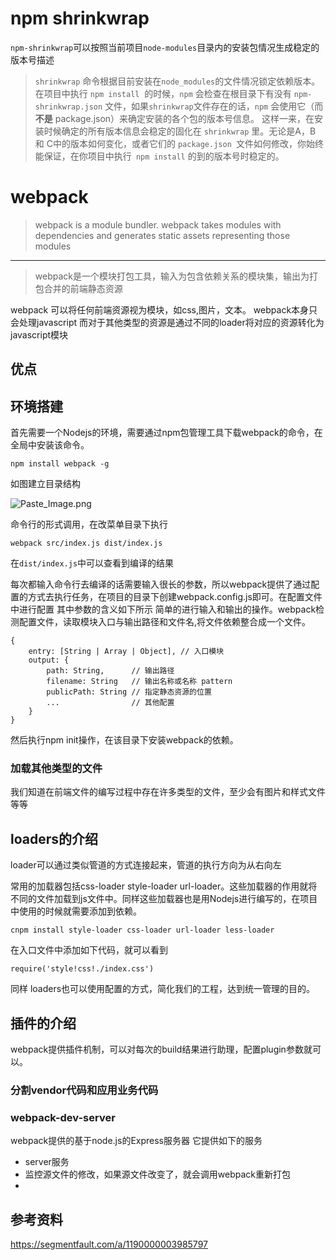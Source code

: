 # npm shrinkwrap
`npm-shrinkwrap`可以按照当前项目`node-modules`目录内的安装包情况生成稳定的版本号描述

> `shrinkwrap` 命令根据目前安装在`node_modules`的文件情况锁定依赖版本。在项目中执行 `npm install`
 的时候，`npm` 会检查在根目录下有没有 `npm-shrinkwrap.json` 文件，如果` shrinkwrap `文件存在的话，`npm` 会使用它（而**不是** package.json）来确定安装的各个包的版本号信息。
这样一来，在安装时候确定的所有版本信息会稳定的固化在 `shrinkwrap` 里。无论是A，B 和 C中的版本如何变化，或者它们的 `package.json `文件如何修改，你始终能保证，在你项目中执行` npm install` 的到的版本号时稳定的。

# webpack
> webpack is a module bundler. webpack takes modules with dependencies and generates static assets representing those modules

---
> webpack是一个模块打包工具，输入为包含依赖关系的模块集，输出为打包合并的前端静态资源

webpack 可以将任何前端资源视为模块，如css,图片，文本。
webpack本身只会处理javascript
而对于其他类型的资源是通过不同的loader将对应的资源转化为javascript模块

## 优点

## 环境搭建
首先需要一个Nodejs的环境，需要通过npm包管理工具下载webpack的命令，在全局中安装该命令。
```
npm install webpack -g
```
如图建立目录结构

![Paste_Image.png](http://upload-images.jianshu.io/upload_images/46217-e34db29f3a1ea056.png?imageMogr2/auto-orient/strip%7CimageView2/2/w/1240)

命令行的形式调用，在改菜单目录下执行
```
webpack src/index.js dist/index.js
```
在`dist/index.js`中可以查看到编译的结果

每次都输入命令行去编译的话需要输入很长的参数，所以webpack提供了通过配置的方式去执行任务，在项目的目录下创建webpack.config.js即可。在配置文件中进行配置
其中参数的含义如下所示
简单的进行输入和输出的操作。webpack检测配置文件，读取模块入口与输出路径和文件名,将文件依赖整合成一个文件。
```
{
    entry: [String | Array | Object], // 入口模块
    output: {
        path: String,      // 输出路径
        filename: String   // 输出名称或名称 pattern
        publicPath: String // 指定静态资源的位置
        ...                // 其他配置
    }
}
```
然后执行npm init操作，在该目录下安装webpack的依赖。
### 加载其他类型的文件
我们知道在前端文件的编写过程中存在许多类型的文件，至少会有图片和样式文件等等

## loaders的介绍
loader可以通过类似管道的方式连接起来，管道的执行方向为从右向左

常用的加载器包括css-loader style-loader url-loader。这些加载器的作用就将不同的文件加载到js文件中。同样这些加载器也是用Nodejs进行编写的，在项目中使用的时候就需要添加到依赖。
```
cnpm install style-loader css-loader url-loader less-loader
```
在入口文件中添加如下代码，就可以看到
```
require('style!css!./index.css')
```

同样 loaders也可以使用配置的方式，简化我们的工程，达到统一管理的目的。
## 插件的介绍
webpack提供插件机制，可以对每次的build结果进行助理，配置plugin参数就可以。

### 分割vendor代码和应用业务代码

### webpack-dev-server
webpack提供的基于node.js的Express服务器
它提供如下的服务
- server服务
- 监控源文件的修改，如果源文件改变了，就会调用webpack重新打包
-

##  参考资料

https://segmentfault.com/a/1190000003985797
